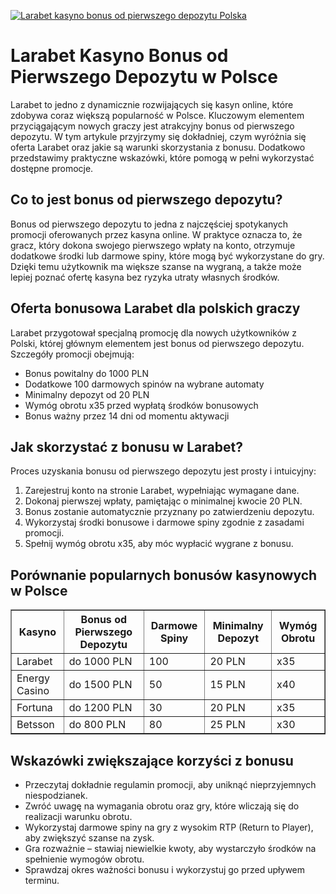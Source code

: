 [![Larabet kasyno bonus od pierwszego depozytu Polska](https://123-caf.pages.dev/gitsignup.png)](https://vrmoo.ru/Bt82HjjY)

<h1>Larabet Kasyno Bonus od Pierwszego Depozytu w Polsce</h1> <p>Larabet to jedno z dynamicznie rozwijających się kasyn online, które zdobywa coraz większą popularność w Polsce. Kluczowym elementem przyciągającym nowych graczy jest atrakcyjny bonus od pierwszego depozytu. W tym artykule przyjrzymy się dokładniej, czym wyróżnia się oferta Larabet oraz jakie są warunki skorzystania z bonusu. Dodatkowo przedstawimy praktyczne wskazówki, które pomogą w pełni wykorzystać dostępne promocje.</p>  <h2>Co to jest bonus od pierwszego depozytu?</h2> <p>Bonus od pierwszego depozytu to jedna z najczęściej spotykanych promocji oferowanych przez kasyna online. W praktyce oznacza to, że gracz, który dokona swojego pierwszego wpłaty na konto, otrzymuje dodatkowe środki lub darmowe spiny, które mogą być wykorzystane do gry. Dzięki temu użytkownik ma większe szanse na wygraną, a także może lepiej poznać ofertę kasyna bez ryzyka utraty własnych środków.</p>  <h2>Oferta bonusowa Larabet dla polskich graczy</h2> <p>Larabet przygotował specjalną promocję dla nowych użytkowników z Polski, której głównym elementem jest bonus od pierwszego depozytu. Szczegóły promocji obejmują:</p> <ul>   <li>Bonus powitalny do 1000 PLN</li>   <li>Dodatkowe 100 darmowych spinów na wybrane automaty</li>   <li>Minimalny depozyt od 20 PLN</li>   <li>Wymóg obrotu x35 przed wypłatą środków bonusowych</li>   <li>Bonus ważny przez 14 dni od momentu aktywacji</li> </ul>  <h2>Jak skorzystać z bonusu w Larabet?</h2> <p>Proces uzyskania bonusu od pierwszego depozytu jest prosty i intuicyjny:</p> <ol>   <li>Zarejestruj konto na stronie Larabet, wypełniając wymagane dane.</li>   <li>Dokonaj pierwszej wpłaty, pamiętając o minimalnej kwocie 20 PLN.</li>   <li>Bonus zostanie automatycznie przyznany po zatwierdzeniu depozytu.</li>   <li>Wykorzystaj środki bonusowe i darmowe spiny zgodnie z zasadami promocji.</li>   <li>Spełnij wymóg obrotu x35, aby móc wypłacić wygrane z bonusu.</li> </ol>  <h2>Porównanie popularnych bonusów kasynowych w Polsce</h2> <table border="1" cellpadding="8" cellspacing="0" style="border-collapse:collapse; width:100%; max-width:600px;">   <thead>     <tr>       <th>Kasyno</th>       <th>Bonus od Pierwszego Depozytu</th>       <th>Darmowe Spiny</th>       <th>Minimalny Depozyt</th>       <th>Wymóg Obrotu</th>     </tr>   </thead>   <tbody>     <tr>       <td>Larabet</td>       <td>do 1000 PLN</td>       <td>100</td>       <td>20 PLN</td>       <td>x35</td>     </tr>     <tr>       <td>Energy Casino</td>       <td>do 1500 PLN</td>       <td>50</td>       <td>15 PLN</td>       <td>x40</td>     </tr>     <tr>       <td>Fortuna</td>       <td>do 1200 PLN</td>       <td>30</td>       <td>20 PLN</td>       <td>x35</td>     </tr>     <tr>       <td>Betsson</td>       <td>do 800 PLN</td>       <td>80</td>       <td>25 PLN</td>       <td>x30</td>     </tr>   </tbody> </table>  <h2>Wskazówki zwiększające korzyści z bonusu</h2> <ul>   <li>Przeczytaj dokładnie regulamin promocji, aby uniknąć nieprzyjemnych niespodzianek.</li>   <li>Zwróć uwagę na wymagania obrotu oraz gry, które wliczają się do realizacji warunku obrotu.</li>   <li>Wykorzystaj darmowe spiny na gry z wysokim RTP (Return to Player), aby zwiększyć szanse na zysk.</li>   <li>Gra rozważnie – stawiaj niewielkie kwoty, aby wystarczyło środków na spełnienie wymogów obrotu.</li>   <li>Sprawdzaj okres ważności bonusu i wykorzystuj go przed upływem terminu.</li> </ul>